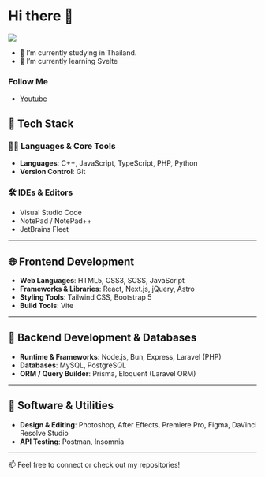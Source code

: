 # Hi there 👋

![](https://komarev.com/ghpvc/?username=Steper158X&color=green)

- 🔭 I’m currently studying in Thailand.
- 🌱 I’m currently learning Svelte

### Follow Me
- [Youtube](https://www.youtube.com/@steper158x)

## 🧠 Tech Stack

### 👨‍💻 Languages & Core Tools
- **Languages**: C++, JavaScript, TypeScript, PHP, Python
- **Version Control**: Git

### 🛠️ IDEs & Editors
- Visual Studio Code  
- NotePad / NotePad++  
- JetBrains Fleet  

---

## 🌐 Frontend Development
- **Web Languages**: HTML5, CSS3, SCSS, JavaScript  
- **Frameworks & Libraries**: React, Next.js, jQuery, Astro  
- **Styling Tools**: Tailwind CSS, Bootstrap 5  
- **Build Tools**: Vite

---

## 🔧 Backend Development & Databases
- **Runtime & Frameworks**: Node.js, Bun, Express, Laravel (PHP)  
- **Databases**: MySQL, PostgreSQL  
- **ORM / Query Builder**: Prisma, Eloquent (Laravel ORM)

---

## 🎨 Software & Utilities
- **Design & Editing**: Photoshop, After Effects, Premiere Pro, Figma, DaVinci Resolve Studio  
- **API Testing**: Postman, Insomnia  

---

📫 Feel free to connect or check out my repositories!
